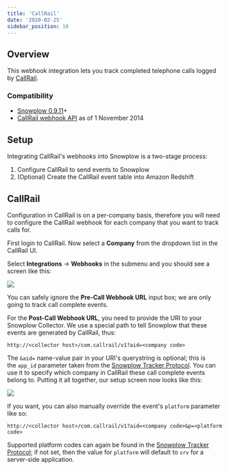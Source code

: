 ```yaml
---
title: 'CallRail'
date: '2020-02-25'
sidebar_position: 10
---
```


## Overview

This webhook integration lets you track completed telephone calls logged by [CallRail](http://www.callrail.com/).

### Compatibility

- [Snowplow 0.9.11](https://github.com/snowplow/snowplow/releases/tag/0.9.11)+
- [CallRail webhook API](https://support.callrail.com/hc/en-us/articles/201211133-Webhooks) as of 1 November 2014

## Setup

Integrating CallRail's webhooks into Snowplow is a two-stage process:

1. Configure CallRail to send events to Snowplow
2. (Optional) Create the CallRail event table into Amazon Redshift

## CallRail

Configuration in CallRail is on a per-company basis, therefore you will need to configure the CallRail webhook for each company that you want to track calls for.

First login to CallRail. Now select a **Company** from the dropdown list in the CallRail UI.

Select **Integrations** -> **Webhooks** in the submenu and you should see a screen like this:

![](images/callrail-1.png)

You can safely ignore the **Pre-Call Webhook URL** input box; we are only going to track call complete events.

For the **Post-Call Webhook URL**, you need to provide the URI to your Snowplow Collector. We use a special path to tell Snowplow that these events are generated by CallRail, thus:

```markup
http://<collector host>/com.callrail/v1?aid=<company code>
```

The `&aid=` name-value pair in your URI's querystring is optional; this is the `app_id` parameter taken from the [Snowplow Tracker Protocol](/docs/collecting-data/collecting-from-own-applications/snowplow-tracker-protocol/index.md). You can use it to specify which company in CallRail these call complete events belong to. Putting it all together, our setup screen now looks like this:

![](images/callrail-2.png)

If you want, you can also manually override the event's `platform` parameter like so:

```markup
http://<collector host>/com.callrail/v1?aid=<company code>&p=<platform code>
```

Supported platform codes can again be found in the [Snowplow Tracker Protocol](/docs/collecting-data/collecting-from-own-applications/snowplow-tracker-protocol/index.md); if not set, then the value for `platform` will default to `srv` for a server-side application.

